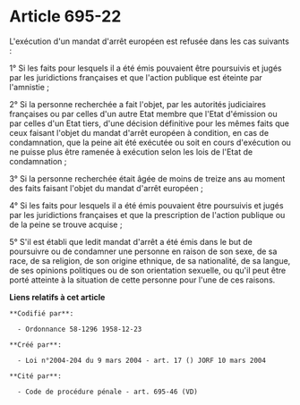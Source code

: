 # Article 695-22

L'exécution d'un mandat d'arrêt européen est refusée dans les cas suivants :

1° Si les faits pour lesquels il a été émis pouvaient être poursuivis et jugés par les juridictions françaises et que
l'action publique est éteinte par l'amnistie ;

2° Si la personne recherchée a fait l'objet, par les autorités judiciaires françaises ou par celles d'un autre Etat membre
que l'Etat d'émission ou par celles d'un Etat tiers, d'une décision définitive pour les mêmes faits que ceux faisant l'objet
du mandat d'arrêt européen à condition, en cas de condamnation, que la peine ait été exécutée ou soit en cours d'exécution ou
ne puisse plus être ramenée à exécution selon les lois de l'Etat de condamnation ;

3° Si la personne recherchée était âgée de moins de treize ans au moment des faits faisant l'objet du mandat d'arrêt
européen ;

4° Si les faits pour lesquels il a été émis pouvaient être poursuivis et jugés par les juridictions françaises et que la
prescription de l'action publique ou de la peine se trouve acquise ;

5° S'il est établi que ledit mandat d'arrêt a été émis dans le but de poursuivre ou de condamner une personne en raison de
son sexe, de sa race, de sa religion, de son origine ethnique, de sa nationalité, de sa langue, de ses opinions politiques ou
de son orientation sexuelle, ou qu'il peut être porté atteinte à la situation de cette personne pour l'une de ces raisons.

**Liens relatifs à cet article**

	**Codifié par**:

	  - Ordonnance 58-1296 1958-12-23

	**Créé par**:

	  - Loi n°2004-204 du 9 mars 2004 - art. 17 () JORF 10 mars 2004

	**Cité par**:

	  - Code de procédure pénale - art. 695-46 (VD)
